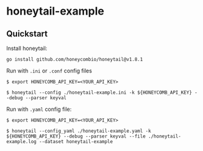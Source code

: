 # honeytail-example

## Quickstart

Install honeytail:

```
go install github.com/honeycombio/honeytail@v1.8.1
```

Run with `.ini` or `.conf` config files

```
$ export HONEYCOMB_API_KEY=<YOUR_API_KEY>

$ honeytail --config ./honeytail-example.ini -k ${HONEYCOMB_API_KEY} --debug --parser keyval
```
Run with `.yaml` config file:

```
$ export HONEYCOMB_API_KEY=<YOUR_API_KEY>

$ honeytail --config_yaml ./honeytail-example.yaml -k ${HONEYCOMB_API_KEY} --debug --parser keyval --file ./honeytail-example.log --dataset honeytail-example
```
